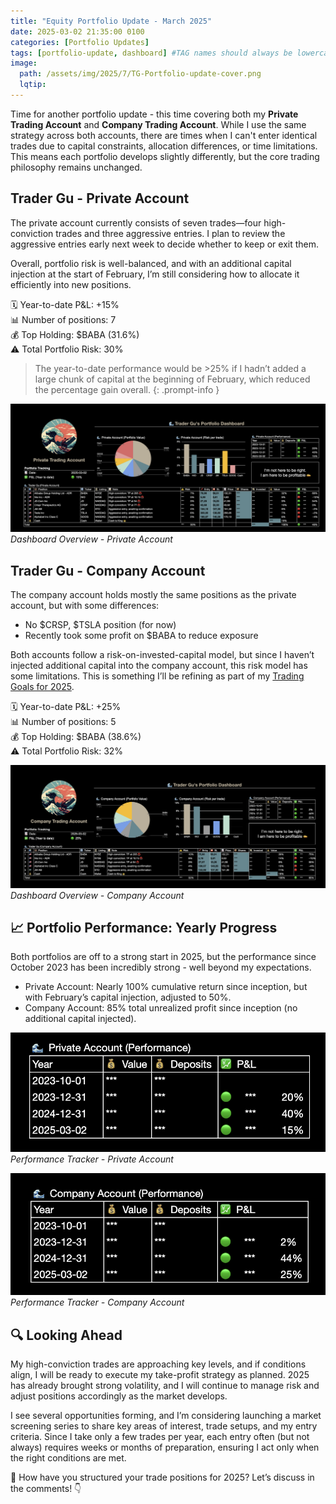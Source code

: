 ```yaml
---
title: "Equity Portfolio Update - March 2025"
date: 2025-03-02 21:35:00 0100
categories: [Portfolio Updates]
tags: [portfolio-update, dashboard] #TAG names should always be lowercase separated by comma
image:
  path: /assets/img/2025/7/TG-Portfolio-update-cover.png
  lqtip:
---
```


Time for another portfolio update - this time covering both my __Private Trading Account__ and __Company Trading Account__.
While I use the same strategy across both accounts, there are times when I can't enter identical trades due to capital constraints, allocation differences, or time limitations. This means each portfolio develops slightly differently, but the core trading philosophy remains unchanged.


## Trader Gu - Private Account
The private account currently consists of seven trades—four high-conviction trades and three aggressive entries. I plan to review the aggressive entries early next week to decide whether to keep or exit them.

Overall, portfolio risk is well-balanced, and with an additional capital injection at the start of February, I’m still considering how to allocate it efficiently into new positions.

🗓 Year-to-date P&L: +15%  
📊 Number of positions: 7  
💰 Top Holding: $BABA (31.6%)  
⚠ Total Portfolio Risk: 30%  

> The year-to-date performance would be >25% if I hadn’t added a large chunk of capital at the beginning of February, which reduced the percentage gain overall.
{: .prompt-info }

![Trader Gu Portfolio Update, Company account, March 2025](/assets/img/2025/7/TG-Portfolio-Private-2025-03-02.png)
*Dashboard Overview - Private Account*

## Trader Gu - Company Account
The company account holds mostly the same positions as the private account, but with some differences:

* No $CRSP, $TSLA position (for now)
* Recently took some profit on $BABA to reduce exposure  

Both accounts follow a risk-on-invested-capital model, but since I haven’t injected additional capital into the company account, this risk model has some limitations. This is something I’ll be refining as part of my [Trading Goals for 2025](https://www.tradergu.com/posts/2025-goals/).

🗓 Year-to-date P&L: +25%  
📊 Number of positions: 5  
💰 Top Holding: $BABA (38.6%)  
⚠ Total Portfolio Risk: 32%  

![Trader Gu Portfolio Update Private account, March 2025](/assets/img/2025/7/TG-Portfolio-Company-2025-03-02.png)
*Dashboard Overview - Company Account*

## 📈 Portfolio Performance: Yearly Progress
Both portfolios are off to a strong start in 2025, but the performance since October 2023 has been incredibly strong - well beyond my expectations.

* Private Account: Nearly 100% cumulative return since inception, but with February’s capital injection, adjusted to 50%.
* Company Account: 85% total unrealized profit since inception (no additional capital injected).


![Performance tracker, Trader Gu Private march 2025](/assets/img/2025/7/TG-Performance-Private-2025-03-02.png)
*Performance Tracker - Private Account*

![Performance tracker, Trader Gu Company March 2025](/assets/img/2025/7/TG-Performance-Company-2025-03-02.png)
*Performance Tracker - Company Account*


## 🔍 Looking Ahead
My high-conviction trades are approaching key levels, and if conditions align, I will be ready to execute my take-profit strategy as planned. 2025 has already brought strong volatility, and I will continue to manage risk and adjust positions accordingly as the market develops.

I see several opportunities forming, and I’m considering launching a market screening series to share key areas of interest, trade setups, and my entry criteria. Since I take only a few trades per year, each entry often (but not always) requires weeks or months of preparation, ensuring I act only when the right conditions are met.

💬 How have you structured your trade positions for 2025? Let’s discuss in the comments! 👇

